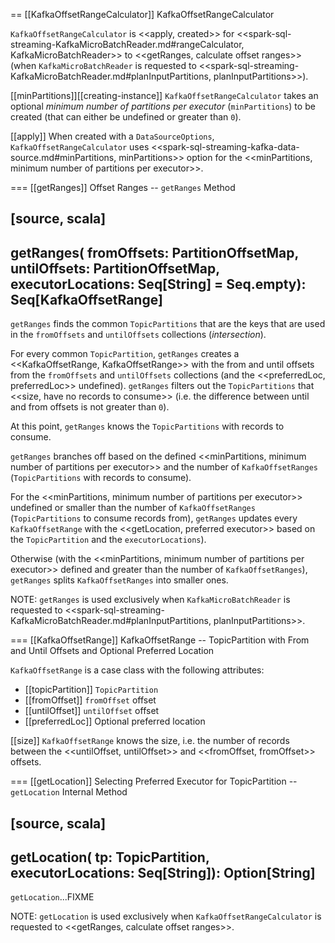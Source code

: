 == [[KafkaOffsetRangeCalculator]] KafkaOffsetRangeCalculator

`KafkaOffsetRangeCalculator` is <<apply, created>> for <<spark-sql-streaming-KafkaMicroBatchReader.md#rangeCalculator, KafkaMicroBatchReader>> to <<getRanges, calculate offset ranges>> (when `KafkaMicroBatchReader` is requested to <<spark-sql-streaming-KafkaMicroBatchReader.md#planInputPartitions, planInputPartitions>>).

[[minPartitions]][[creating-instance]]
`KafkaOffsetRangeCalculator` takes an optional *minimum number of partitions per executor* (`minPartitions`) to be created (that can either be undefined or greater than `0`).

[[apply]]
When created with a `DataSourceOptions`, `KafkaOffsetRangeCalculator` uses <<spark-sql-streaming-kafka-data-source.md#minPartitions, minPartitions>> option for the <<minPartitions, minimum number of partitions per executor>>.

=== [[getRanges]] Offset Ranges -- `getRanges` Method

[source, scala]
----
getRanges(
  fromOffsets: PartitionOffsetMap,
  untilOffsets: PartitionOffsetMap,
  executorLocations: Seq[String] = Seq.empty): Seq[KafkaOffsetRange]
----

`getRanges` finds the common `TopicPartitions` that are the keys that are used in the `fromOffsets` and `untilOffsets` collections (_intersection_).

For every common `TopicPartition`, `getRanges` creates a <<KafkaOffsetRange, KafkaOffsetRange>> with the from and until offsets from the `fromOffsets` and `untilOffsets` collections (and the <<preferredLoc, preferredLoc>> undefined). `getRanges` filters out the `TopicPartitions` that <<size, have no records to consume>> (i.e. the difference between until and from offsets is not greater than `0`).

At this point, `getRanges` knows the `TopicPartitions` with records to consume.

`getRanges` branches off based on the defined <<minPartitions, minimum number of partitions per executor>> and the number of `KafkaOffsetRanges` (`TopicPartitions` with records to consume).

For the <<minPartitions, minimum number of partitions per executor>> undefined or smaller than the number of `KafkaOffsetRanges` (`TopicPartitions` to consume records from), `getRanges` updates every `KafkaOffsetRange` with the <<getLocation, preferred executor>> based on the `TopicPartition` and the `executorLocations`).

Otherwise (with the <<minPartitions, minimum number of partitions per executor>> defined and greater than the number of `KafkaOffsetRanges`), `getRanges` splits `KafkaOffsetRanges` into smaller ones.

NOTE: `getRanges` is used exclusively when `KafkaMicroBatchReader` is requested to <<spark-sql-streaming-KafkaMicroBatchReader.md#planInputPartitions, planInputPartitions>>.

=== [[KafkaOffsetRange]] KafkaOffsetRange -- TopicPartition with From and Until Offsets and Optional Preferred Location

`KafkaOffsetRange` is a case class with the following attributes:

* [[topicPartition]] `TopicPartition`
* [[fromOffset]] `fromOffset` offset
* [[untilOffset]] `untilOffset` offset
* [[preferredLoc]] Optional preferred location

[[size]]
`KafkaOffsetRange` knows the size, i.e. the number of records between the <<untilOffset, untilOffset>> and <<fromOffset, fromOffset>> offsets.

=== [[getLocation]] Selecting Preferred Executor for TopicPartition -- `getLocation` Internal Method

[source, scala]
----
getLocation(
  tp: TopicPartition,
  executorLocations: Seq[String]): Option[String]
----

`getLocation`...FIXME

NOTE: `getLocation` is used exclusively when `KafkaOffsetRangeCalculator` is requested to <<getRanges, calculate offset ranges>>.
